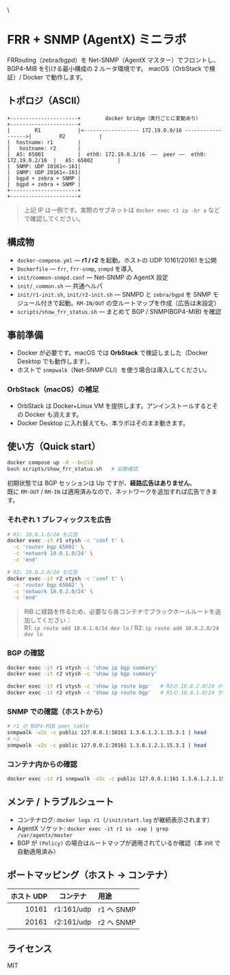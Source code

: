 \
  # FRR + SNMP (AgentX) ミニラボ

  FRRouting（zebra/bgpd）を Net-SNMP（AgentX マスター）でフロントし、BGP4-MIB を引ける最小構成の 2 ルータ環境です。
  macOS（OrbStack で検証）/ Docker で動作します。

  ## トポロジ（ASCII）

  ```text
  +----------------------+        docker bridge（実行ごとに変動あり）         +----------------------+
  |        R1            |<------------------ 172.19.0.0/16 ------------------>|         R2           |
  |  hostname: r1        |                                                      |   hostname: r2       |
  |  AS: 65001           |  eth0: 172.19.0.3/16  ——  peer ——  eth0: 172.19.0.2/16  |   AS: 65002        |
  |  SNMP: UDP 10161<-161|                                                      |  SNMP: UDP 20161<-161|
  |  bgpd + zebra + SNMP |                                                      |  bgpd + zebra + SNMP |
  +----------------------+                                                      +----------------------+
  ```

  > 上記 IP は一例です。実際のサブネットは `docker exec r1 ip -br a` などで確認してください。

  ## 構成物

  - `docker-compose.yml` — **r1 / r2** を起動。ホストの UDP 10161/20161 を公開
  - `Dockerfile` — `frr`, `frr-snmp`, `snmpd` を導入
  - `init/common-snmpd.conf` — Net-SNMP の AgentX 設定
  - `init/_common.sh` — 共通ヘルパ
  - `init/r1-init.sh`, `init/r2-init.sh` — SNMPD と `zebra/bgpd` を SNMP モジュール付きで起動。`RM-IN/OUT` の空ルートマップを作成（広告は未設定）
  - `scripts/show_frr_status.sh` — まとめて BGP / SNMP(BGP4-MIB) を確認

  ## 事前準備

  - Docker が必要です。macOS では **OrbStack** で検証しました（Docker Desktop でも動作します）。
  - ホストで `snmpwalk`（Net-SNMP CLI）を使う場合は導入してください。

  ### OrbStack（macOS）の補足

  - OrbStack は Docker+Linux VM を提供します。アンインストールするとその Docker も消えます。
  - Docker Desktop に入れ替えても、本ラボはそのまま動きます。

  ## 使い方（Quick start）

  ```bash
  docker compose up -d --build
  bash scripts/show_frr_status.sh   # 起動確認
  ```

  初期状態では BGP セッションは Up ですが、**経路広告はありません**。  
  既に `RM-OUT` / `RM-IN` は適用済みなので、ネットワークを追加すれば広告できます。

  ### それぞれ 1 プレフィックスを広告

  ```bash
  # R1: 10.0.1.0/24 を広告
  docker exec -it r1 vtysh -c 'conf t' \
    -c 'router bgp 65001' \
    -c 'network 10.0.1.0/24' \
    -c 'end'

  # R2: 10.0.2.0/24 を広告
  docker exec -it r2 vtysh -c 'conf t' \
    -c 'router bgp 65002' \
    -c 'network 10.0.2.0/24' \
    -c 'end'
  ```

  > RIB に経路を作るため、必要なら各コンテナでブラックホールルートを追加してください：  
  > R1: `ip route add 10.0.1.0/24 dev lo` / R2: `ip route add 10.0.2.0/24 dev lo`

  ### BGP の確認

  ```bash
  docker exec -it r1 vtysh -c 'show ip bgp summary'
  docker exec -it r2 vtysh -c 'show ip bgp summary'

  docker exec -it r1 vtysh -c 'show ip route bgp'   # R2の 10.0.2.0/24 が入る
  docker exec -it r2 vtysh -c 'show ip route bgp'   # R1の 10.0.1.0/24 が入る
  ```

  ### SNMP での確認（ホストから）

  ```bash
  # r1 の BGP4-MIB peer table
  snmpwalk -v2c -c public 127.0.0.1:10161 1.3.6.1.2.1.15.3.1 | head
  # r2
  snmpwalk -v2c -c public 127.0.0.1:20161 1.3.6.1.2.1.15.3.1 | head
  ```

  ### コンテナ内からの確認

  ```bash
  docker exec -it r1 snmpwalk -v2c -c public 127.0.0.1:161 1.3.6.1.2.1.15.3.1 | head
  ```

  ## メンテ / トラブルシュート

  - コンテナログ: `docker logs r1`（`/init/start.log` が継続表示されます）
  - AgentX ソケット: `docker exec -it r1 ss -xap | grep /var/agentx/master`
  - BGP が `(Policy)` の場合はルートマップが適用されているか確認（本 init で自動適用済み）

  ## ポートマッピング（ホスト → コンテナ）

  | ホスト UDP | コンテナ | 用途 |
  |---:|:---:|:---|
  | 10161 | r1:161/udp | r1 へ SNMP |
  | 20161 | r2:161/udp | r2 へ SNMP |

  ## ライセンス

  MIT
